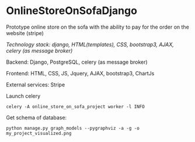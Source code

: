 # OnlineStoreOnSofaDjango
Prototype online store on the sofa with the ability to pay for the order on the website (stripe)

*Technology stack: django, HTML(templates), CSS, bootstrap3, AJAX, celery (as message broker)*

Backend:
     Django, PostgreSQL, celery (as message broker)

Frontend: 
    HTML, CSS, JS, Jquery, AJAX, bootstrap3, ChartJs

External services: Stripe

Launch celery

`celery -A online_store_on_sofa_project worker -l INFO`

Get schema of database:

`python manage.py graph_models --pygraphviz -a -g -o my_project_visualized.png`